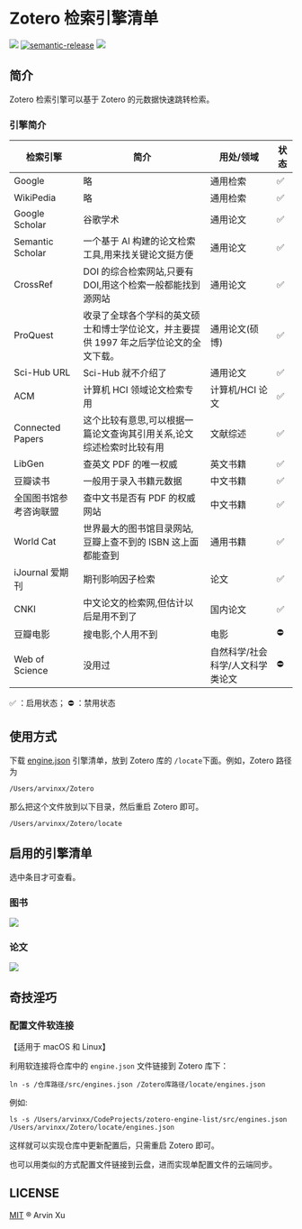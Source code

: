 # Zotero 检索引擎清单

![][version-url] [![semantic-release](https://img.shields.io/badge/%20%20%F0%9F%93%A6%F0%9F%9A%80-semantic--release-e10079.svg)](https://github.com/semantic-release/semantic-release) ![][license-url]

[version-url]: https://img.shields.io/github/v/release/arvinxx/zotero-enginelist
[license-url]: https://img.shields.io/github/license/arvinxx/zotero-enginelist

## 简介

Zotero 检索引擎可以基于 Zotero 的元数据快速跳转检索。

### 引擎简介

| 检索引擎               | 简介                                                                                   | 用处/领域                        | 状态 |
| ---------------------- | -------------------------------------------------------------------------------------- | -------------------------------- | ---- |
| Google                 | 略                                                                                     | 通用检索                         | ✅   |
| WikiPedia              | 略                                                                                     | 通用检索                         | ✅   |
| Google Scholar         | 谷歌学术                                                                               | 通用论文                         | ✅   |
| Semantic Scholar       | 一个基于 AI 构建的论文检索工具,用来找关键论文挺方便                                    | 通用论文                         | ✅   |
| CrossRef               | DOI 的综合检索网站,只要有 DOI,用这个检索一般都能找到源网站                             | 通用论文                         | ✅   |
| ProQuest               | 收录了全球各个学科的英文硕士和博士学位论文，并主要提供 1997 年之后学位论文的全文下载。 | 通用论文(硕博)                   | ✅ ️ |
| Sci-Hub URL            | Sci-Hub 就不介绍了                                                                     | 通用论文                         | ✅   |
| ACM                    | 计算机 HCI 领域论文检索专用                                                            | 计算机/HCI 论文                  | ✅   |
| Connected Papers       | 这个比较有意思,可以根据一篇论文查询其引用关系,论文综述检索时比较有用                   | 文献综述                         | ✅   |
| LibGen                 | 查英文 PDF 的唯一权威                                                                  | 英文书籍                         | ✅   |
| 豆瓣读书               | 一般用于录入书籍元数据                                                                 | 中文书籍                         | ✅   |
| 全国图书馆参考咨询联盟 | 查中文书是否有 PDF 的权威网站                                                          | 中文书籍                         | ✅   |
| World Cat              | 世界最大的图书馆目录网站,豆瓣上查不到的 ISBN 这上面都能查到                            | 通用书籍                         | ✅   |
| iJournal 爱期刊        | 期刊影响因子检索                                                                       | 论文                             | ✅   |
| CNKI                   | 中文论文的检索网,但估计以后是用不到了                                                  | 国内论文                         | ✅   |
| 豆瓣电影               | 搜电影,个人用不到                                                                      | 电影                             | ⛔️  |
| Web of Science         | 没用过                                                                                 | 自然科学/社会科学/人文科学类论文 | ⛔️  |

✅ ：启用状态； ⛔️ ：禁用状态

## 使用方式

下载 [engine.json](https://raw.githubusercontent.com/arvinxx/zotero-enginelist/master/engines.json) 引擎清单，放到 Zotero 库的 `/locate`下面。例如，Zotero 路径为

```
/Users/arvinxx/Zotero
```

那么把这个文件放到以下目录，然后重启 Zotero 即可。

```
/Users/arvinxx/Zotero/locate
```

## 启用的引擎清单

选中条目才可查看。

### 图书

![](https://gw.alipayobjects.com/zos/antfincdn/1RZF5Wkvjm/4fd6a5bc-9392-48cb-891f-206d308dee43.png)

### 论文

![](https://gw.alipayobjects.com/zos/antfincdn/8mopbkZqpN/62ebb9ac-266b-4571-8265-8ef3562f7d96.png)

## 奇技淫巧

### 配置文件软连接

【适用于 macOS 和 Linux】

利用软连接将仓库中的 `engine.json` 文件链接到 Zotero 库下：

```
ln -s /仓库路径/src/engines.json /Zotero库路径/locate/engines.json
```

例如:

```shell
ls -s /Users/arvinxx/CodeProjects/zotero-engine-list/src/engines.json /Users/arvinxx/Zotero/locate/engines.json
```

这样就可以实现仓库中更新配置后，只需重启 Zotero 即可。

也可以用类似的方式配置文件链接到云盘，进而实现单配置文件的云端同步。

## LICENSE

[MIT](./LICENSE) ® Arvin Xu
